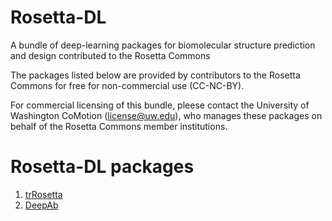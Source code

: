 # Rosetta-DL
A bundle of deep-learning packages for biomolecular structure prediction and design contributed to the Rosetta Commons

The packages listed below are provided by contributors to the Rosetta Commons for free for non-commercial use (CC-NC-BY). 

For commercial licensing of this bundle, pleese contact the University of Washington CoMotion (license@uw.edu), who manages these packages on behalf of the Rosetta Commons member institutions.

# Rosetta-DL packages
1. [trRosetta](https://github.com/RosettaCommons/trRosetta2)
2. [DeepAb](https://github.com/RosettaCommons/DeepAb)
